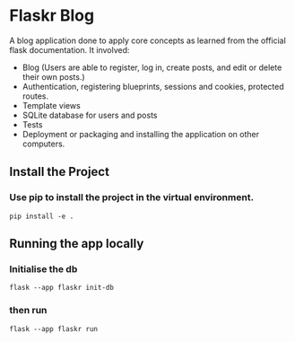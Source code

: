 # Flaskr Blog
A blog application done to apply core concepts as learned from the official flask documentation. It involved:

- Blog (Users are able to register, log in, create posts, and edit or delete their own posts.)
- Authentication, registering blueprints, sessions and cookies, protected routes.
- Template views
- SQLite database for users and posts
- Tests
- Deployment or packaging and installing the application on other computers.<br/>

## Install the Project
### Use pip to install the project in the virtual environment.
    pip install -e .

## Running the app locally
### Initialise the db
    flask --app flaskr init-db
### then run
    flask --app flaskr run

